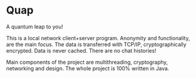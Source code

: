 # Quap
A quantum leap to you!

This is a local network client+server program.
Anonymity and functionality, are the main focus.
The data is transferred with TCP/IP, cryptographically encrypted.
Data is never cached. There are no chat histories!

Main components of the project are multithreading, cryptography, networking and design.
The whole project is 100% written in Java.
